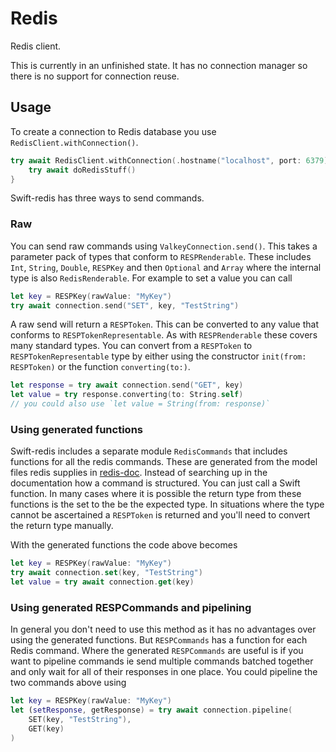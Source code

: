 # Redis

Redis client. 

This is currently in an unfinished state. It has no connection manager so there is no support for connection reuse.

## Usage

To create a connection to Redis database you use `RedisClient.withConnection()`.

```swift
try await RedisClient.withConnection(.hostname("localhost", port: 6379), logger: logger) { connection, logger in
    try await doRedisStuff()
}
```

Swift-redis has three ways to send commands.

### Raw

You can send raw commands using `ValkeyConnection.send()`. This takes a parameter pack of types that conform to `RESPRenderable`. These includes `Int`, `String`, `Double`, `RESPKey` and then `Optional` and `Array` where the internal type is also `RedisRenderable`. For example to set a value you can call

```swift
let key = RESPKey(rawValue: "MyKey")
try await connection.send("SET", key, "TestString")
```

A raw send will return a `RESPToken`. This can be converted to any value that conforms to `RESPTokenRepresentable`. As with `RESPRenderable` these covers many standard types. You can convert from a `RESPToken` to `RESPTokenRepresentable` type by either using the constructor `init(from: RESPToken)` or the function `converting(to:)`.

```swift
let response = try await connection.send("GET", key)
let value = try response.converting(to: String.self)
// you could also use `let value = String(from: response)`
```

### Using generated functions

Swift-redis includes a separate module `RedisCommands` that includes functions for all the redis commands. These are generated from the model files redis supplies in [redis-doc](https://github.com/redis/redis-doc). Instead of searching up in the documentation how a command is structured. You can just call a Swift function. In many cases where it is possible the return type from these functions is the set to the be the expected type. In situations where the type cannot be ascertained a `RESPToken` is returned and you'll need to convert the return type manually.

With the generated functions the code above becomes

```swift
let key = RESPKey(rawValue: "MyKey")
try await connection.set(key, "TestString")
let value = try await connection.get(key)
```

### Using generated RESPCommands and pipelining

In general you don't need to use this method as it has no advantages over using the generated functions. But `RESPCommands` has a function for each Redis command. Where the generated `RESPCommands` are useful is if you want to pipeline commands ie send multiple commands batched together and only wait for all of their responses in one place. You could pipeline the two commands above using

```swift
let key = RESPKey(rawValue: "MyKey")
let (setResponse, getResponse) = try await connection.pipeline(
    SET(key, "TestString"),
    GET(key)
)
```
